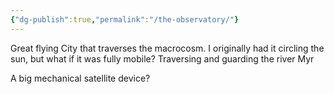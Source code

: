 ```yaml
---
{"dg-publish":true,"permalink":"/the-observatory/"}
---
```


Great flying City that traverses the macrocosm. I originally had it circling the sun, but what if it was fully mobile? Traversing and guarding the river Myr

A big mechanical satellite device?